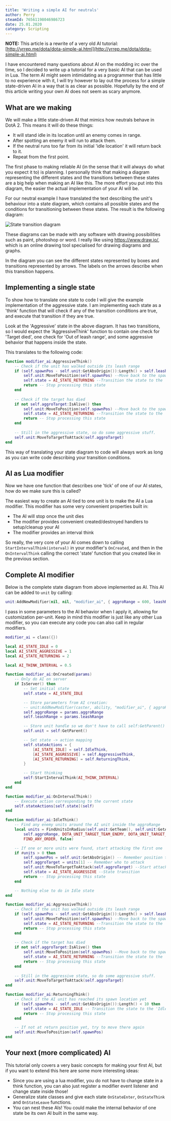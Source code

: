 ```yaml
---
title: 'Writing a simple AI for neutrals'
author: Perry
steamId: 76561198046986723
date: 25.01.2020
category: Scripting
---
```


**NOTE:** This article is a rewrite of a very old AI tutorial: [http://yrrep.me/dota/dota-simple-ai.html](http://yrrep.me/dota/dota-simple-ai.html)



I have encountered many questions about AI on the modding irc over the time, so I decided to write up a tutorial for a very basic AI that can be used in Lua. The term AI might seem intimidating as a programmer that has little to no experience with it, I will try however to lay out the process for a simple state-driven AI in a way that is as clear as possible. Hopefully by the end of this article writing your own AI does not seem as scary anymore.

## What are we making
We will make a little state-driven AI that mimics how neutrals behave in DotA 2. This means it will do these things:

- It will stand idle in its location until an enemy comes in range.
- After spotting an enemy it will run to attack them.
- If the neutral runs too far from its initial 'idle location' it will return back to it.
- Repeat from the first point.


The first phase to making reliable AI (in the sense that it will always do what you expect it to) is planning. I personally think that making a diagram representing the different states and the transitions between these states are a big help when making an AI like this. The more effort you put into this diagram, the easier the actual implementation of your AI will be.

For our neutral example I have translated the text describing the unit's behaviour into a state diagram, which contains all possible states and the conditions for transitioning between these states. The result is the following diagram:

![State transition diagram](http://yrrep.me/dota/state-diag.png)

These diagrams can be made with any software with drawing possibilities such as paint, photoshop or word. I really like using https://www.draw.io/, which is an online drawing tool specialised for drawing diagrams and graphs.

In the diagram you can see the different states represented by boxes and transitions represented by arrows. The labels on the arrows describe when this transition happens.

## Implementing a single state

To show how to translate one state to code I will give the example implementation of the aggressive state. I am implementing each state as a 'think' function that will check if any of the transition conditions are true, and execute that transition if they are true. 

Look at the 'Aggressive' state in the above diagram. It has two transitions, so I would expect the 'AggressiveThink' function to contain one check for 'Target died', one check for 'Out of leash range', and some aggressive behavior that happens inside the state.

This translates to the following code:

```lua
function modifier_ai:AggressiveThink()
    -- Check if the unit has walked outside its leash range
    if (self.spawnPos - self.unit:GetAbsOrigin()):Length() > self.leashRange then
        self.unit:MoveToPosition(self.spawnPos) --Move back to the spawnpoint
        self.state = AI_STATE_RETURNING --Transition the state to the 'Returning' state(!)
        return -- Stop processing this state
    end
    
    -- Check if the target has died
    if not self.aggroTarget:IsAlive() then
        self.unit:MoveToPosition(self.spawnPos) --Move back to the spawnpoint
        self.state = AI_STATE_RETURNING --Transition the state to the 'Returning' state(!)
        return -- Stop processing this state
    end
    
    -- Still in the aggressive state, so do some aggressive stuff.
    self.unit:MoveToTargetToAttack(self.aggroTarget)
end
```

This way of translating your state diagram to code will always work as long as you can write code describing your transition conditions.

## AI as Lua modifier

Now we have one function that describes one 'tick' of one of our AI states, how do we make sure this is called?

The easiest way to create an AI tied to one unit is to make the AI a Lua modifier. This modifier has some very convenient properties built in:

* The AI will stop once the unit dies
* The modifier provides convenient created/destroyed handlers to setup/cleanup your AI
* The modifier provides an interval think

So really, the very core of your AI comes down to calling `StartIntervalThink(interval)` in your modifier's `OnCreated`, and then in the `OnIntervalThink` calling the correct 'state' function that you created like in the previous section.

## Complete AI modifier

Below is the complete state diagram from above implemented as AI. This AI can be added to `unit` by calling:

```lua
unit:AddNewModifier(nil, nil, "modifier_ai", { aggroRange = 600, leashRange = 600 });
```

I pass in some parameters to the AI behavior when I apply it, allowing for customization per-unit. Keep in mind this modifier is just like any other Lua modifier, so you can execute any code you can also call in regular modifiers.

```lua
modifier_ai = class({})

local AI_STATE_IDLE = 0
local AI_STATE_AGGRESSIVE = 1
local AI_STATE_RETURNING = 2

local AI_THINK_INTERVAL = 0.5

function modifier_ai:OnCreated(params)
    -- Only do AI on server
    if IsServer() then
        -- Set initial state
        self.state = AI_STATE_IDLE

        -- Store parameters from AI creation:
        -- unit:AddNewModifier(caster, ability, "modifier_ai", { aggroRange = X, leashRange = Y })
        self.aggroRange = params.aggroRange
        self.leashRange = params.leashRange

        -- Store unit handle so we don't have to call self:GetParent() every time
        self.unit = self:GetParent()

        -- Set state -> action mapping
        self.stateActions = {
            [AI_STATE_IDLE] = self.IdleThink,
            [AI_STATE_AGGRESSIVE] = self.AggressiveThink,
            [AI_STATE_RETURNING] = self.ReturningThink,
        }

        -- Start thinking
        self:StartIntervalThink(AI_THINK_INTERVAL)
    end
end

function modifier_ai:OnIntervalThink()
    -- Execute action corresponding to the current state
    self.stateActions[self.state](self)    
end

function modifier_ai:IdleThink()
    -- Find any enemy units around the AI unit inside the aggroRange
    local units = FindUnitsInRadius(self.unit:GetTeam(), self.unit:GetAbsOrigin(), nil,
        self.aggroRange, DOTA_UNIT_TARGET_TEAM_ENEMY, DOTA_UNIT_TARGET_ALL, DOTA_UNIT_TARGET_FLAG_NONE, 
        FIND_ANY_ORDER, false)

    -- If one or more units were found, start attacking the first one
    if #units > 0 then
        self.spawnPos = self.unit:GetAbsOrigin() -- Remember position to return to
        self.aggroTarget = units[1] -- Remember who to attack
        self.unit:MoveToTargetToAttack(self.aggroTarget) --Start attacking
        self.state = AI_STATE_AGGRESSIVE --State transition
        return -- Stop processing this state
    end

    -- Nothing else to do in Idle state
end

function modifier_ai:AggressiveThink()
    -- Check if the unit has walked outside its leash range
    if (self.spawnPos - self.unit:GetAbsOrigin()):Length() > self.leashRange then
        self.unit:MoveToPosition(self.spawnPos) --Move back to the spawnpoint
        self.state = AI_STATE_RETURNING --Transition the state to the 'Returning' state(!)
        return -- Stop processing this state
    end
    
    -- Check if the target has died
    if not self.aggroTarget:IsAlive() then
        self.unit:MoveToPosition(self.spawnPos) --Move back to the spawnpoint
        self.state = AI_STATE_RETURNING --Transition the state to the 'Returning' state(!)
        return -- Stop processing this state
    end
    
    -- Still in the aggressive state, so do some aggressive stuff.
    self.unit:MoveToTargetToAttack(self.aggroTarget)
end

function modifier_ai:ReturningThink()
    -- Check if the AI unit has reached its spawn location yet
    if (self.spawnPos - self.unit:GetAbsOrigin()):Length() < 10 then
        self.state = AI_STATE_IDLE -- Transition the state to the 'Idle' state(!)
        return -- Stop processing this state
    end

    -- If not at return position yet, try to move there again
    self.unit:MoveToPosition(self.spawnPos)
end
```

## Your next (more complicated) AI

This tutorial only covers a very basic concepts for making your first AI, but if you want to extend this here are some more interesting ideas:

* Since you are using a lua modifier, you do not have to change state in a think function, you can also just register a modifier event listener and change state inside those!
* Generalize state classes and give each state `OnStateEnter`, `OnStateThink` and `OnStateLeave` functions.
* You can nest these AIs! You could make the internal behavior of one state be its own AI built in the same way.
